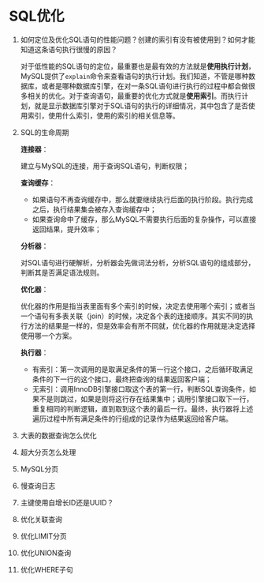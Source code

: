 # SQL优化

1. 如何定位及优化SQL语句的性能问题？创建的索引有没有被使用到？如何才能知道这条语句执行很慢的原因？

    对于低性能的SQL语句的定位，最重要也是最有效的方法就是**使用执行计划**，MySQL提供了`explain`命令来查看语句的执行计划。我们知道，不管是哪种数据库，或者是哪种数据库引擎，在对一条SQL语句进行执行的过程中都会做很多相关的优化。对于查询语句，最重要的优化方式就是**使用索引**。而执行计划，就是显示数据库引擎对于SQL语句的执行的详细情况，其中包含了是否使用索引，使用什么索引，使用的索引的相关信息等。

2. SQL的生命周期

    **连接器**：

    建立与MySQL的连接，用于查询SQL语句，判断权限；

    **查询缓存**：

    * 如果语句不再查询缓存中，那么就要继续执行后面的执行阶段。执行完成之后，执行结果集会被存入查询缓存中；
    * 如果查询命中了缓存，那么MySQL不需要执行后面的复杂操作，可以直接返回结果，提升效率；

    **分析器**：

    对SQL语句进行硬解析，分析器会先做词法分析，分析SQL语句的组成部分，判断其是否满足语法规则。

    **优化器**：

    优化器的作用是指当表里面有多个索引的时候，决定去使用哪个索引；或者当一个语句有多表关联（join）的时候，决定各个表的连接顺序。其实不同的执行方法的结果是一样的，但是效率会有所不同就，优化器的作用就是决定选择使用哪一个方案。

    **执行器**：

    * 有索引：第一次调用的是取满足条件的第一行这个接口，之后循环取满足条件的下一行的这个接口，最终把查询的结果返回客户端；
    * 无索引：调用InnoDB引擎接口取这个表的第一行，判断SQL查询条件，如果不是则跳过，如果是则将这行存在结果集中；调用引擎接口取下一行，重复相同的判断逻辑，直到取到这个表的最后一行。最终，执行器将上述遍历过程中所有满足条件的行组成的记录作为结果返回给客户端。

3. 大表的数据查询怎么优化
4. 超大分页怎么处理
5. MySQL分页
6. 慢查询日志
7. 主键使用自增长ID还是UUID？
8. 优化关联查询
9.  优化LIMIT分页
10. 优化UNION查询
11. 优化WHERE子句